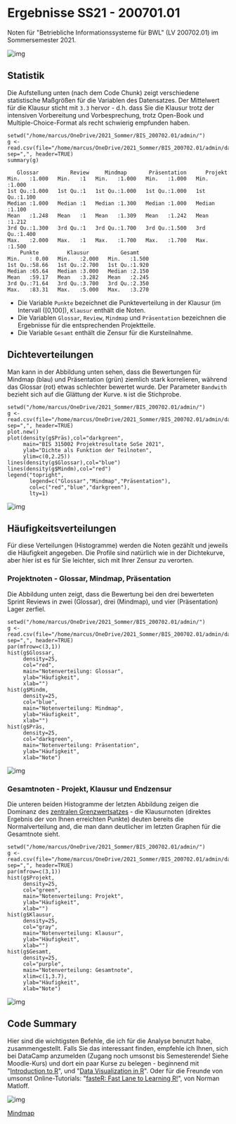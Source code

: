 
# Ergebnisse SS21 - 200701.01

Noten für "Betriebliche Informationssysteme für BWL" (LV
200702.01) im Sommersemester 2021.

![img](https://media.giphy.com/media/du3J3cXyzhj75IOgvA/giphy.gif)


## Statistik

Die Aufstellung unten (nach dem Code Chunk) zeigt verschiedene
statistische Maßgrößen für die Variablen des Datensatzes. Der
Mittelwert für die Klausur sticht mit `3.3` hervor - d.h. dass
Sie die Klausur trotz der intensiven Vorbereitung und
Vorbesprechung, trotz Open-Book und Multiple-Choice-Format als
recht schwierig empfunden haben. 

    setwd("/home/marcus/OneDrive/2021_Sommer/BIS_200702.01/admin/")
    g <- read.csv(file="/home/marcus/OneDrive/2021_Sommer/BIS_200702.01/admin/data/ss21_200702_01.csv", sep=",", header=TRUE)
    summary(g)

       Glossar          Review     Mindmap       Präsentation      Projekt
    Min.   :1.000   Min.   :1   Min.   :1.000   Min.   :1.000   Min.   :1.000
    1st Qu.:1.000   1st Qu.:1   1st Qu.:1.000   1st Qu.:1.000   1st Qu.:1.100
    Median :1.000   Median :1   Median :1.300   Median :1.000   Median :1.100
    Mean   :1.248   Mean   :1   Mean   :1.309   Mean   :1.242   Mean   :1.212
    3rd Qu.:1.300   3rd Qu.:1   3rd Qu.:1.700   3rd Qu.:1.500   3rd Qu.:1.400
    Max.   :2.000   Max.   :1   Max.   :1.700   Max.   :1.700   Max.   :1.500
        Punkte         Klausur          Gesamt
    Min.   : 0.00   Min.   :2.000   Min.   :1.500
    1st Qu.:58.66   1st Qu.:2.700   1st Qu.:1.920
    Median :65.64   Median :3.000   Median :2.150
    Mean   :59.17   Mean   :3.282   Mean   :2.245
    3rd Qu.:71.64   3rd Qu.:3.700   3rd Qu.:2.350
    Max.   :83.31   Max.   :5.000   Max.   :3.270

-   Die Variable `Punkte` bezeichnet die Punkteverteilung in der
    Klausur (im Intervall \([0,100]\), `Klausur` enthält die Noten.
-   Die Variablen `Glossar`, `Review`, `Mindmap` und
    `Präsentation` bezeichnen die Ergebnisse für die
    entsprechenden Projektteile.
-   Die Variable `Gesamt` enthält die Zensur für die Kursteilnahme.


## Dichteverteilungen

Man kann in der Abbildung unten sehen, dass die Bewertungen für
Mindmap (blau) und Präsentation (grün) ziemlich stark
korrelieren, während das Glossar (rot) etwas schlechter bewertet
wurde. Der Parameter `Bandwith` bezieht sich auf die Glättung der
Kurve. `N` ist die Stichprobe.

    setwd("/home/marcus/OneDrive/2021_Sommer/BIS_200702.01/admin/")
    g <- read.csv(file="/home/marcus/OneDrive/2021_Sommer/BIS_200702.01/admin/data/ss21_200702_01.csv", sep=",", header=TRUE)
    plot.new()
    plot(density(g$Präs),col="darkgreen",
         main="BIS 315002 Projektresultate SoSe 2021",
         ylab="Dichte als Funktion der Teilnoten",
         ylim=c(0,2.25))
    lines(density(g$Glossar),col="blue")
    lines(density(g$Mindm),col="red")
    legend("topright",
           legend=c("Glossar","Mindmap","Präsentation"),
           col=c("red","blue","darkgreen"),
           lty=1)

![img](https://github.com/birkenkrahe/grades/blob/main/data/grades_dichte_projekt_pool.png "Verteilung der Teilnoten über Projektteile hinweg")


## Häufigkeitsverteilungen

Für diese Verteilungen (Histogramme) werden die Noten gezählt und
jeweils die Häufigkeit angegeben. Die Profile sind natürlich wie
in der Dichtekurve, aber hier ist es für Sie leichter, sich mit
Ihrer Zensur zu verorten.


### Projektnoten - Glossar, Mindmap, Präsentation

Die Abbildung unten zeigt, dass die Bewertung bei den drei
bewerteten Sprint Reviews in zwei (Glossar), drei (Mindmap), und
vier (Präsentation) Lager zerfiel. 

    setwd("/home/marcus/OneDrive/2021_Sommer/BIS_200702.01/admin/")
    g <- read.csv(file="/home/marcus/OneDrive/2021_Sommer/BIS_200702.01/admin/data/ss21_200702_01.csv", sep=",", header=TRUE)
    par(mfrow=c(3,1))
    hist(g$Glossar,
         density=25,
         col="red",
         main="Notenverteilung: Glossar",
         ylab="Häufigkeit",
         xlab="")
    hist(g$Mindm,
         density=25,
         col="blue",
         main="Notenverteilung: Mindmap",
         ylab="Häufigkeit",
         xlab="")
    hist(g$Präs,
         density=25,
         col="darkgreen",
         main="Notenverteilung: Präsentation",
         ylab="Häufigkeit",
         xlab="Note")

![img](https://github.com/birkenkrahe/grades/blob/main/data/grades_hist_projekt_pool.png "Histogramm der Noten für verschiedene Projektteile")


### Gesamtnoten - Projekt, Klausur und Endzensur

Die unteren beiden Histogramme der letzten Abbildung zeigen
die Dominanz des [zentralen Grenzwertsatzes](https://de.wikipedia.org/wiki/Zentraler_Grenzwertsatz) - die Klausurnoten
(direktes Ergebnis der von Ihnen erreichten Punkte) deuten
bereits die Normalverteilung and, die man dann deutlicher im
letzten Graphen für die Gesamtnote sieht.

    setwd("/home/marcus/OneDrive/2021_Sommer/BIS_200702.01/admin/")
    g <- read.csv(file="/home/marcus/OneDrive/2021_Sommer/BIS_200702.01/admin/data/ss21_200702_01.csv", sep=",", header=TRUE)
    par(mfrow=c(3,1))
    hist(g$Projekt,
         density=25,
         col="green",
         main="Notenverteilung: Projekt",
         ylab="Häufigkeit",
         xlab="")
    hist(g$Klausur,
         density=25,
         col="gray",
         main="Notenverteilung: Klausur",
         ylab="Häufigkeit",
         xlab="")
    hist(g$Gesamt,
         density=25,
         col="purple",
         main="Notenverteilung: Gesamtnote",
         xlim=c(1,3.7),
         ylab="Häufigkeit",
         xlab="Note")

![img](https://github.com/birkenkrahe/grades/blob/main/data/grades_hist_pool.png "Histogramm der Noten für Projekt (50%), Klausur (50%) und Gesamtergebnis")


## Code Summary

Hier sind die wichtigsten Befehle, die ich für die Analyse
benutzt habe, zusammengestellt. Falls Sie das interessant finden,
empfehle ich Ihnen, sich bei DataCamp anzumelden (Zugang noch
umsonst bis Semesterende! Siehe Moodle-Kurs) und dort ein paar
Kurse zu belegen - beginnend mit "[Introduction to R](https://learn.datacamp.com/courses/free-introduction-to-r)", und "[Data
Visualization in R](https://learn.datacamp.com/courses/data-visualization-in-r)". Oder für die Freunde von umsonst
Online-Tutorials: "[fasteR: Fast Lane to Learning R!](https://github.com/matloff/fasteR#faster-fast-lane-to-learning-r)", von Norman
Matloff.

![img](https://github.com/birkenkrahe/grades/blob/main/data/analyze_grades.png)

[Mindmap](https://www.xmind.net/m/QtrHj6/#)


